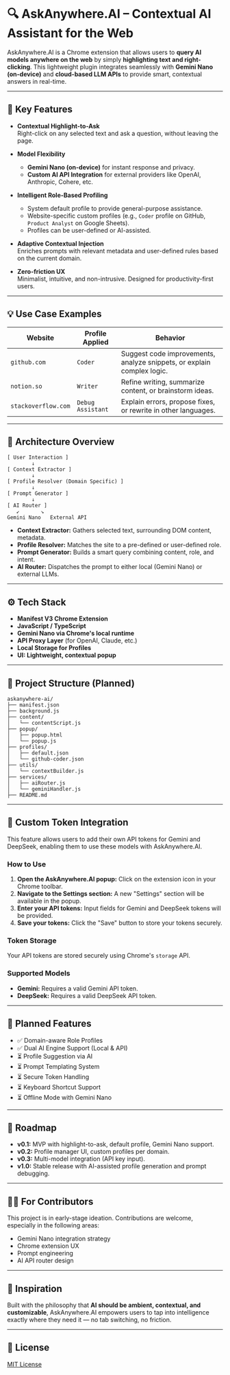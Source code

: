 # 🔍 AskAnywhere.AI – Contextual AI Assistant for the Web

AskAnywhere.AI is a Chrome extension that allows users to **query AI models anywhere on the web** by simply **highlighting text and right-clicking**. This lightweight plugin integrates seamlessly with **Gemini Nano (on-device)** and **cloud-based LLM APIs** to provide smart, contextual answers in real-time.

---

## 🚀 Key Features

- **Contextual Highlight-to-Ask**  
  Right-click on any selected text and ask a question, without leaving the page.

- **Model Flexibility**  
  - **Gemini Nano (on-device)** for instant response and privacy.
  - **Custom AI API Integration** for external providers like OpenAI, Anthropic, Cohere, etc.

- **Intelligent Role-Based Profiling**
  - System default profile to provide general-purpose assistance.
  - Website-specific custom profiles (e.g., `Coder` profile on GitHub, `Product Analyst` on Google Sheets).
  - Profiles can be user-defined or AI-assisted.

- **Adaptive Contextual Injection**  
  Enriches prompts with relevant metadata and user-defined rules based on the current domain.

- **Zero-friction UX**  
  Minimalist, intuitive, and non-intrusive. Designed for productivity-first users.

---

## 💡 Use Case Examples

| Website         | Profile Applied   | Behavior                                                                 |
|------------------|--------------------|--------------------------------------------------------------------------|
| `github.com`    | `Coder`            | Suggest code improvements, analyze snippets, or explain complex logic.  |
| `notion.so`     | `Writer`           | Refine writing, summarize content, or brainstorm ideas.                 |
| `stackoverflow.com` | `Debug Assistant` | Explain errors, propose fixes, or rewrite in other languages.         |

---

## 🧠 Architecture Overview

```plaintext
[ User Interaction ]
        ↓
[ Context Extractor ]
        ↓
[ Profile Resolver (Domain Specific) ]
        ↓
[ Prompt Generator ]
        ↓
[ AI Router ]
   ↙       ↘
Gemini Nano   External API
```

- **Context Extractor:** Gathers selected text, surrounding DOM content, metadata.
- **Profile Resolver:** Matches the site to a pre-defined or user-defined role.
- **Prompt Generator:** Builds a smart query combining content, role, and intent.
- **AI Router:** Dispatches the prompt to either local (Gemini Nano) or external LLMs.

---

## ⚙️ Tech Stack

- **Manifest V3 Chrome Extension**
- **JavaScript / TypeScript**
- **Gemini Nano via Chrome's local runtime**
- **API Proxy Layer** (for OpenAI, Claude, etc.)
- **Local Storage for Profiles**
- **UI: Lightweight, contextual popup**

---

## 📁 Project Structure (Planned)

```
askanywhere-ai/
├── manifest.json
├── background.js
├── content/
│   └── contentScript.js
├── popup/
│   ├── popup.html
│   └── popup.js
├── profiles/
│   ├── default.json
│   └── github-coder.json
├── utils/
│   └── contextBuilder.js
├── services/
│   ├── aiRouter.js
│   └── geminiHandler.js
├── README.md
```

---

## 🔑 Custom Token Integration

This feature allows users to add their own API tokens for Gemini and DeepSeek, enabling them to use these models with AskAnywhere.AI.

### How to Use

1.  **Open the AskAnywhere.AI popup:** Click on the extension icon in your Chrome toolbar.
2.  **Navigate to the Settings section:** A new "Settings" section will be available in the popup.
3.  **Enter your API tokens:** Input fields for Gemini and DeepSeek tokens will be provided.
4.  **Save your tokens:** Click the "Save" button to store your tokens securely.

### Token Storage

Your API tokens are stored securely using Chrome's `storage` API.

### Supported Models

*   **Gemini:** Requires a valid Gemini API token.
*   **DeepSeek:** Requires a valid DeepSeek API token.

---

## 🔧 Planned Features

- ✅ Domain-aware Role Profiles  
- ✅ Dual AI Engine Support (Local & API)  
- ⏳ Profile Suggestion via AI  
- ⏳ Prompt Templating System  
- ⏳ Secure Token Handling  
- ⏳ Keyboard Shortcut Support  
- ⏳ Offline Mode with Gemini Nano  

---

## 📌 Roadmap

- **v0.1:** MVP with highlight-to-ask, default profile, Gemini Nano support.  
- **v0.2:** Profile manager UI, custom profiles per domain.  
- **v0.3:** Multi-model integration (API key input).  
- **v1.0:** Stable release with AI-assisted profile generation and prompt debugging.  

---

## 🧑‍💻 For Contributors

This project is in early-stage ideation. Contributions are welcome, especially in the following areas:

- Gemini Nano integration strategy  
- Chrome extension UX  
- Prompt engineering  
- AI API router design  

---

## 💬 Inspiration

Built with the philosophy that **AI should be ambient, contextual, and customizable**, AskAnywhere.AI empowers users to tap into intelligence exactly where they need it — no tab switching, no friction.

---

## 📜 License

[MIT License](LICENSE)
